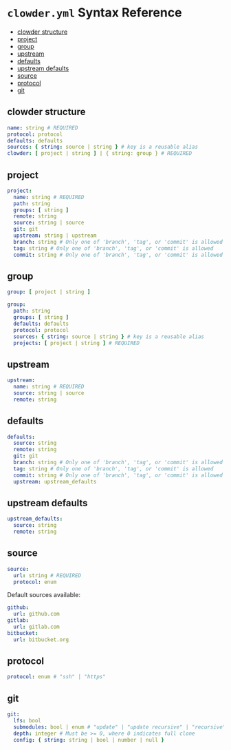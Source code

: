# `clowder.yml` Syntax Reference

- [clowder structure](#clowder-structure)
- [project](#project)
- [group](#group)
- [upstream](#upstream)
- [defaults](#defaults)
- [upstream defaults](#upstream-defaults)
- [source](#source)
- [protocol](#protocol)
- [git](#git)

## clowder structure

```yaml
name: string # REQUIRED
protocol: protocol
defaults: defaults
sources: { string: source | string } # key is a reusable alias
clowder: [ project | string ] | { string: group } # REQUIRED
```

<!-- ## sources

```yaml
sources:
  protocol: protocol
  <string>: source | string
``` -->

## project

```yaml
project:
  name: string # REQUIRED
  path: string
  groups: [ string ]
  remote: string
  source: string | source
  git: git
  upstream: string | upstream
  branch: string # Only one of 'branch', 'tag', or 'commit' is allowed
  tag: string # Only one of 'branch', 'tag', or 'commit' is allowed
  commit: string # Only one of 'branch', 'tag', or 'commit' is allowed
```

## group

```yaml
group: [ project | string ]
```

```yaml
group:
  path: string
  groups: [ string ]
  defaults: defaults
  protocol: protocol
  sources: { string: source | string } # key is a reusable alias
  projects: [ project | string ] # REQUIRED
```

## upstream

```yaml
upstream:
  name: string # REQUIRED
  source: string | source
  remote: string
```

## defaults

```yaml
defaults:
  source: string
  remote: string
  git: git
  branch: string # Only one of 'branch', 'tag', or 'commit' is allowed
  tag: string # Only one of 'branch', 'tag', or 'commit' is allowed
  commit: string # Only one of 'branch', 'tag', or 'commit' is allowed
  upstream: upstream_defaults
```

## upstream defaults

```yaml
upstream_defaults:
  source: string
  remote: string
```

## source

```yaml
source:
  url: string # REQUIRED
  protocol: enum
```

Default sources available:

```yaml
github:
  url: github.com
gitlab:
  url: gitlab.com
bitbucket:
  url: bitbucket.org
```

## protocol

```yaml
protocol: enum # "ssh" | "https"
```

## git

```yaml
git:
  lfs: bool
  submodules: bool | enum # "update" | "update recursive" | "recursive"
  depth: integer # Must be >= 0, where 0 indicates full clone
  config: { string: string | bool | number | null }
```
